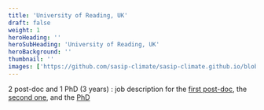 ```yaml
---
title: 'University of Reading, UK'
draft: false
weight: 1
heroHeading: ''
heroSubHeading: 'University of Reading, UK'
heroBackground: ''
thumbnail: ''
images: ['https://github.com/sasip-climate/sasip-climate.github.io/blob/master/static/images/ice.jpg']
---
```


2 post-doc and 1 PhD (3 years) : job description for the [first post-doc](https://jobs.reading.ac.uk/displayjob.aspx?jobid=7714), the [second one](https://jobs.reading.ac.uk//displayjob.aspx?jobid=7712), and the [PhD](https://www.jobs.ac.uk/job/CFO071/phd-studentship-data-assimilation-and-machine-learning-to-emulate-sea-ice-thermodynamics)
